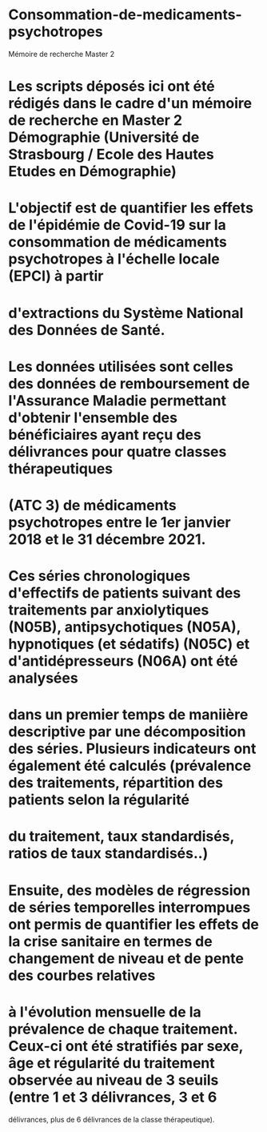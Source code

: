 # Consommation-de-medicaments-psychotropes
Mémoire de recherche Master 2 

# Les scripts déposés ici ont été rédigés dans le cadre d'un mémoire de recherche en Master 2 Démographie (Université de Strasbourg / Ecole des Hautes Etudes en Démographie) 

# L'objectif est de quantifier les effets de l'épidémie de Covid-19 sur la consommation de médicaments psychotropes à l'échelle locale (EPCI) à partir
# d'extractions du Système National des Données de Santé. 

# Les données utilisées sont celles des données de remboursement de l'Assurance Maladie permettant d'obtenir l'ensemble des bénéficiaires ayant reçu des délivrances pour quatre classes thérapeutiques
# (ATC 3) de médicaments psychotropes entre le 1er janvier 2018 et le 31 décembre 2021.

# Ces séries chronologiques d'effectifs de patients suivant des traitements par anxiolytiques (N05B), antipsychotiques (N05A), hypnotiques (et sédatifs) (N05C) et d'antidépresseurs (N06A) ont été analysées 
# dans un premier temps de maniière descriptive par une décomposition des séries. Plusieurs indicateurs ont également été calculés (prévalence des traitements, répartition des patients selon la régularité 
# du traitement, taux standardisés, ratios de taux standardisés..) 

# Ensuite, des modèles de régression de séries temporelles interrompues ont permis de quantifier les effets de la crise sanitaire en termes de changement de niveau et de pente des courbes relatives 
# à l'évolution mensuelle de la prévalence de chaque traitement. Ceux-ci ont été stratifiés par sexe, âge et régularité du traitement observée au niveau de 3 seuils (entre 1 et 3 délivrances, 3 et 6 # 
 délivrances, plus de 6 délivrances de la classe thérapeutique). 
